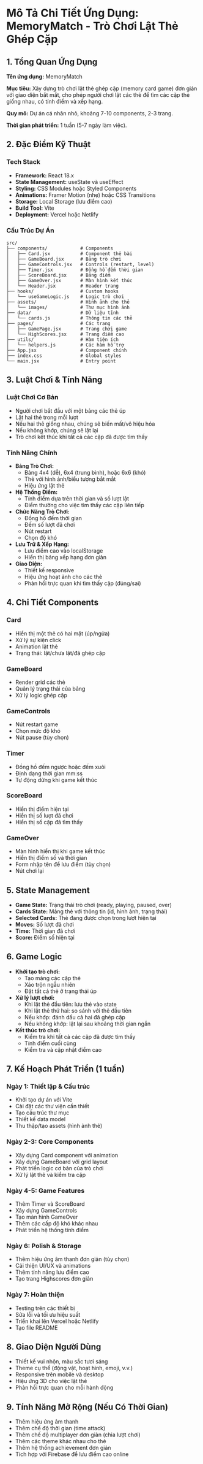 # Mô Tả Chi Tiết Ứng Dụng: MemoryMatch - Trò Chơi Lật Thẻ Ghép Cặp

## 1. Tổng Quan Ứng Dụng

**Tên ứng dụng:** MemoryMatch

**Mục tiêu:** Xây dựng trò chơi lật thẻ ghép cặp (memory card game) đơn giản với giao diện bắt mắt, cho phép người chơi lật các thẻ để tìm các cặp thẻ giống nhau, có tính điểm và xếp hạng.

**Quy mô:** Dự án cá nhân nhỏ, khoảng 7-10 components, 2-3 trang.

**Thời gian phát triển:** 1 tuần (5-7 ngày làm việc).

## 2. Đặc Điểm Kỹ Thuật

### Tech Stack

- **Framework:** React 18.x
- **State Management:** useState và useEffect
- **Styling:** CSS Modules hoặc Styled Components
- **Animations:** Framer Motion (nhẹ) hoặc CSS Transitions
- **Storage:** Local Storage (lưu điểm cao)
- **Build Tool:** Vite
- **Deployment:** Vercel hoặc Netlify

### Cấu Trúc Dự Án

```
src/
├── components/            # Components
│   ├── Card.jsx           # Component thẻ bài
│   ├── GameBoard.jsx      # Bảng trò chơi
│   ├── GameControls.jsx   # Controls (restart, level)
│   ├── Timer.jsx          # Đồng hồ đếm thời gian
│   ├── ScoreBoard.jsx     # Bảng điểm
│   ├── GameOver.jsx       # Màn hình kết thúc
│   └── Header.jsx         # Header trang
├── hooks/                 # Custom hooks
│   └── useGameLogic.js    # Logic trò chơi
├── assets/                # Hình ảnh cho thẻ
│   └── images/            # Thư mục hình ảnh
├── data/                  # Dữ liệu tĩnh
│   └── cards.js           # Thông tin các thẻ
├── pages/                 # Các trang
│   ├── GamePage.jsx       # Trang chơi game
│   └── HighScores.jsx     # Trang điểm cao
├── utils/                 # Hàm tiện ích
│   └── helpers.js         # Các hàm hỗ trợ
├── App.jsx                # Component chính
├── index.css              # Global styles
└── main.jsx               # Entry point
```

## 3. Luật Chơi & Tính Năng

### Luật Chơi Cơ Bản

- Người chơi bắt đầu với một bảng các thẻ úp
- Lật hai thẻ trong mỗi lượt
- Nếu hai thẻ giống nhau, chúng sẽ biến mất/vô hiệu hóa
- Nếu không khớp, chúng sẽ lật lại
- Trò chơi kết thúc khi tất cả các cặp đã được tìm thấy

### Tính Năng Chính

- **Bảng Trò Chơi:**
  - Bảng 4x4 (dễ), 6x4 (trung bình), hoặc 6x6 (khó)
  - Thẻ với hình ảnh/biểu tượng bắt mắt
  - Hiệu ứng lật thẻ
- **Hệ Thống Điểm:**
  - Tính điểm dựa trên thời gian và số lượt lật
  - Điểm thưởng cho việc tìm thấy các cặp liên tiếp
- **Chức Năng Trò Chơi:**
  - Đồng hồ đếm thời gian
  - Đếm số lượt đã chơi
  - Nút restart
  - Chọn độ khó
- **Lưu Trữ & Xếp Hạng:**
  - Lưu điểm cao vào localStorage
  - Hiển thị bảng xếp hạng đơn giản
- **Giao Diện:**
  - Thiết kế responsive
  - Hiệu ứng hoạt ảnh cho các thẻ
  - Phản hồi trực quan khi tìm thấy cặp (đúng/sai)

## 4. Chi Tiết Components

### Card

- Hiển thị một thẻ có hai mặt (úp/ngửa)
- Xử lý sự kiện click
- Animation lật thẻ
- Trạng thái: lật/chưa lật/đã ghép cặp

### GameBoard

- Render grid các thẻ
- Quản lý trạng thái của bảng
- Xử lý logic ghép cặp

### GameControls

- Nút restart game
- Chọn mức độ khó
- Nút pause (tùy chọn)

### Timer

- Đồng hồ đếm ngược hoặc đếm xuôi
- Định dạng thời gian mm:ss
- Tự động dừng khi game kết thúc

### ScoreBoard

- Hiển thị điểm hiện tại
- Hiển thị số lượt đã chơi
- Hiển thị số cặp đã tìm thấy

### GameOver

- Màn hình hiển thị khi game kết thúc
- Hiển thị điểm số và thời gian
- Form nhập tên để lưu điểm (tùy chọn)
- Nút chơi lại

## 5. State Management

- **Game State:** Trạng thái trò chơi (ready, playing, paused, over)
- **Cards State:** Mảng thẻ với thông tin (id, hình ảnh, trạng thái)
- **Selected Cards:** Thẻ đang được chọn trong lượt hiện tại
- **Moves:** Số lượt đã chơi
- **Time:** Thời gian đã chơi
- **Score:** Điểm số hiện tại

## 6. Game Logic

- **Khởi tạo trò chơi:**
  - Tạo mảng các cặp thẻ
  - Xáo trộn ngẫu nhiên
  - Đặt tất cả thẻ ở trạng thái úp
- **Xử lý lượt chơi:**
  - Khi lật thẻ đầu tiên: lưu thẻ vào state
  - Khi lật thẻ thứ hai: so sánh với thẻ đầu tiên
  - Nếu khớp: đánh dấu cả hai đã ghép cặp
  - Nếu không khớp: lật lại sau khoảng thời gian ngắn
- **Kết thúc trò chơi:**
  - Kiểm tra khi tất cả các cặp đã được tìm thấy
  - Tính điểm cuối cùng
  - Kiểm tra và cập nhật điểm cao

## 7. Kế Hoạch Phát Triển (1 tuần)

### Ngày 1: Thiết lập & Cấu trúc

- Khởi tạo dự án với Vite
- Cài đặt các thư viện cần thiết
- Tạo cấu trúc thư mục
- Thiết kế data model
- Thu thập/tạo assets (hình ảnh thẻ)

### Ngày 2-3: Core Components

- Xây dựng Card component với animation
- Xây dựng GameBoard với grid layout
- Phát triển logic cơ bản của trò chơi
- Xử lý lật thẻ và kiểm tra cặp

### Ngày 4-5: Game Features

- Thêm Timer và ScoreBoard
- Xây dựng GameControls
- Tạo màn hình GameOver
- Thêm các cấp độ khó khác nhau
- Phát triển hệ thống tính điểm

### Ngày 6: Polish & Storage

- Thêm hiệu ứng âm thanh đơn giản (tùy chọn)
- Cải thiện UI/UX và animations
- Thêm tính năng lưu điểm cao
- Tạo trang Highscores đơn giản

### Ngày 7: Hoàn thiện

- Testing trên các thiết bị
- Sửa lỗi và tối ưu hiệu suất
- Triển khai lên Vercel hoặc Netlify
- Tạo file README

## 8. Giao Diện Người Dùng

- Thiết kế vui nhộn, màu sắc tươi sáng
- Theme cụ thể (động vật, hoạt hình, emoji, v.v.)
- Responsive trên mobile và desktop
- Hiệu ứng 3D cho việc lật thẻ
- Phản hồi trực quan cho mỗi hành động

## 9. Tính Năng Mở Rộng (Nếu Có Thời Gian)

- Thêm hiệu ứng âm thanh
- Thêm chế độ thời gian (time attack)
- Thêm chế độ multiplayer đơn giản (chia lượt chơi)
- Thêm các theme khác nhau cho thẻ
- Thêm hệ thống achievement đơn giản
- Tích hợp với Firebase để lưu điểm cao online
